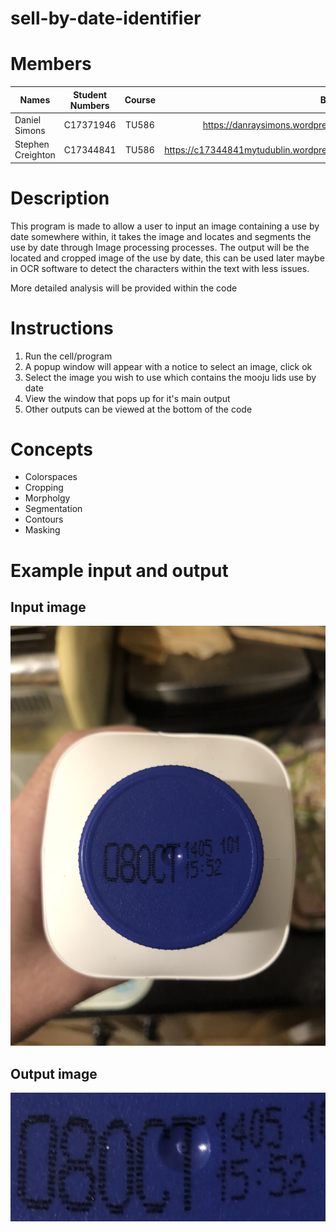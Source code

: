 # sell-by-date-identifier
# Members 
|Names          |Student Numbers|Course |Blog Link|
| ------------- |:-------------:|:-----:|---------:|
| Daniel Simons | C17371946     | TU586 |https://danraysimons.wordpress.com/|
|Stephen Creighton| C17344841   | TU586 |https://c17344841mytudublin.wordpress.com/|


# Description
This program is made to allow a user to input an image containing a use by date somewhere within, it takes the image and locates and segments the use by date through Image processing processes. The output will be the located and cropped image of the use by date, this can be used later maybe in OCR software to detect the characters within the text with less issues.

More detailed analysis will be provided within the code


# Instructions
1. Run the cell/program
2. A popup window will appear with a notice to select an image, click ok
3. Select the image you wish to use which contains the mooju lids use by date
4. View the window that pops up for it's main output
5. Other outputs can be viewed at the bottom of the code


# Concepts
* Colorspaces
* Cropping
* Morpholgy
* Segmentation
* Contours
* Masking

# Example input and output
## Input image 
![Sample Input_Image](Images/MoojuLids/mooju.jpg "Example input")

## Output image
![Sample Output_Image](DisplayTemplate.jpg "Example output")
